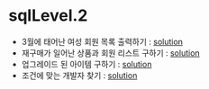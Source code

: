 # sqlLevel.2
- 3월에 태어난 여성 회원 목록 출력하기 : [solution](https://github.com/devrootlee/coding_test_practice/blob/master/src/codingtest/programmers/sql/sqlLevel1/print_a_list_of_female_members_born_in_march.sql)
- 재구매가 일어난 상품과 회원 리스트 구하기 : [solution](https://github.com/devrootlee/coding_test_practice/blob/master/src/codingtest/programmers/sql/sqlLevel1/obtain_a_list_of_products_and_members_that_have_been_repurchased.sql)
- 업그레이드 된 아이템 구하기 : [solution](https://github.com/devrootlee/coding_test_practice/blob/master/src/codingtest/programmers/sql/sqlLevel1/get_upgraded_items.sql)
- 조건에 맞는 개발자 찾기 : [solution](https://github.com/devrootlee/coding_test_practice/blob/master/src/codingtest/programmers/sql/sqlLevel1/find_a_developer_that_fits_your_criteria.sql)